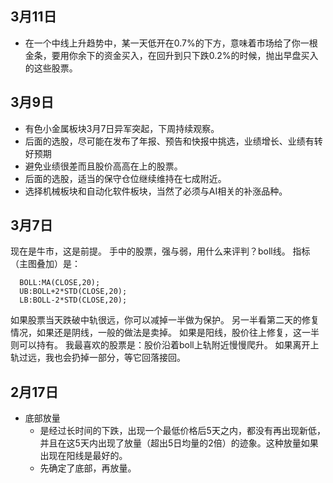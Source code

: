 ## 3月11日
- 在一个中线上升趋势中，某一天低开在0.7%的下方，意味着市场给了你一根金条，要用你余下的资金买入，在回升到只下跌0.2%的时候，抛出早盘买入的这些股票。
## 3月9日
- 有色小金属板块3月7日异军突起，下周持续观察。
- 后面的选股，尽可能在发布了年报、预告和快报中挑选，业绩增长、业绩有转好预期
- 避免业绩很差而且股价高高在上的股票。
- 后面的选股，适当的保守仓位继续维持在七成附近。
- 选择机械板块和自动化软件板块，当然了必须与AI相关的补涨品种。
## 3月7日
现在是牛市，这是前提。
手中的股票，强与弱，用什么来评判？boll线。
指标（主图叠加）是：
```
  BOLL:MA(CLOSE,20);
  UB:BOLL+2*STD(CLOSE,20);
  LB:BOLL-2*STD(CLOSE,20);
```  
如果股票当天跌破中轨很远，你可以减掉一半做为保护。
另一半看第二天的修复情况，如果还是阴线，一般的做法是卖掉。
如果是阳线，股价往上修复，这一半则可以持有。
我最喜欢的股票是：股价沿着boll上轨附近慢慢爬升。
如果离开上轨过远，我也会扔掉一部分，等它回落接回。
## 2月17日
- 底部放量
  - 是经过长时间的下跌，出现一个最低价格后5天之内，都没有再出现新低，并且在这5天内出现了放量（超出5日均量的2倍）的迹象。这种放量如果出现在阳线是最好的。
  - 先确定了底部，再放量。